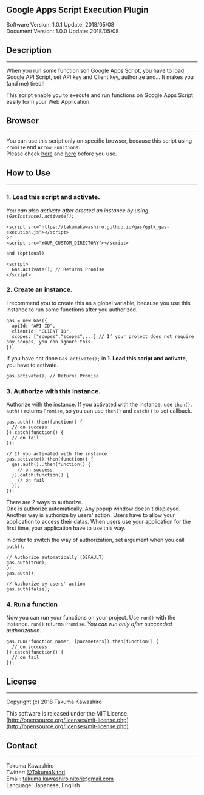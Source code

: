 Google Apps Script Execution Plugin
---
Software Version: 1.0.1 Update: 2018/05/08  
Document Version: 1.0.0 Update: 2018/05/08

## Description
---

When you run some function son Google Apps Script, you have to load Google API Script, set API key and Client key, authorize and... It makes you (and me) tired!!

This script enable you to execute and run functions on Google Apps Script easily form your Web Application.

## Browser
---

You can use this script only on specific browser, because this script using `Promise` and `Arrow Functions`.  
Please check [here](https://developer.mozilla.org/ja/docs/Web/JavaScript/Reference/Global_Objects/Promise) and [here](https://developer.mozilla.org/ja/docs/Web/JavaScript/Reference/arrow_functions) before you use.


## How to Use
---

### 1. Load this script and activate.  
*You can also activate after created an instance by using `(GasInstance).activate();`*

~~~
<script src="https://takumakawashiro.github.io/gas/ggtk_gas-execution.js"></script>
or
<script src="YOUR_CUSTOM_DIRECTORY"></script>

and (optional)

<script>
  Gas.activate(); // Returns Promise
</script>
~~~

### 2. Create an instance.
I recommend you to create this as a global variable, because you use this instance to run some functions after you authorized.

~~~
gas = new Gas({
  apiId: "API ID",
  clientId: "CLIENT ID",
  scopes: ["scopes","scopes",...] // If your project does not require any scopes, you can ignore this.
});
~~~

If you have not done `Gas.activate();` in **1. Load this script and activate**, you have to activate.

~~~
gas.activate(); // Returns Promise
~~~

### 3. Authorize with this instance.

Authorize with the instance. If you activated with the instance, use `then()`.  
`auth()` returns `Promise`, so you can use `then()` and `catch()` to set callback.

~~~
gas.auth().then(function() {
  // on success
}).catch(function() {
  // on fail
});

// If you activated with the instance
gas.activate().then(function() {
  gas.auth()..then(function() {
    // on success
  }).catch(function() {
    // on fail
  });
});
~~~

There are 2 ways to authorize.  
One is authorize automatically. Any popup window doesn't displayed.  
Another way is authorize by users' action. Users have to allow your application to access their datas. When users use your application for the first time, your application have to use this way.

In order to switch the way of authorization, set argument when you call `auth()`.

~~~
// Authorize automatically (DEFAULT)
gas.auth(true);
or
gas.auth();

// Authorize by users' action
gas.auth(false);
~~~

### 4. Run a function

Now you can run your functions on your project. Use `run()` with the instance. `run()` returns `Promise`.
*You can run only after succeeded authorization.*

~~~
gas.run("function_name", [parameters]).then(function() {
  // on success
}).catch(function() {
  // on fail
});
~~~

## License
---
Copyright (c) 2018 Takuma Kawashiro

This software is released under the MIT License.  
[http://opensource.org/licenses/mit-license.php](http://opensource.org/licenses/mit-license.php)

## Contact
---
Takuma Kawashiro  
Twitter: [@TakumaNitori](https://twitter.com/TakumaNitori)  
Email: [takuma.kawashiro.nitori@gmail.com](mailto:takuma.kawashiro.nitori@gmail.com)  
Language: Japanese, English
